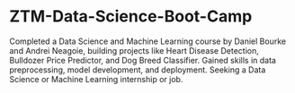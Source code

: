 # ZTM-Data-Science-Boot-Camp
Completed a Data Science and Machine Learning course by Daniel Bourke and Andrei Neagoie, building projects like Heart Disease Detection, Bulldozer Price Predictor, and Dog Breed Classifier. Gained skills in data preprocessing, model development, and deployment. Seeking a Data Science or Machine Learning internship or job.
